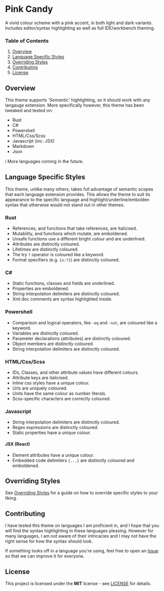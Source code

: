 # Pink Candy
A vivid colour scheme with a pink accent, in both light and dark variants. Includes editor/syntax highlighting as well as full IDE/workbench theming.

### Table of Contents
1. [Overview](#overview)
2. [Language Specific Styles](#language-specific-styles)
3. [Overriding Styles](#overriding-styles)
4. [Contributing](#contributing)
5. [License](#license)

## Overview
This theme supports *'Semantic'* highlighting, so it should work with any langauge extension. More specifically however, this theme has been tweaked and tested on:
- Rust
- C#
- Powershell
- HTML/Css/Scss
- Javascript (inc. JSX)
- Markdown
- Json

ℹ More languages coming in the future.

## Language Specific Styles
This theme, unlike many others, takes full advantage of semantic scopes that each language extension provides. This allows the theme to suit its appearance to the specific language and highlight/underline/embolden syntax that otherwise would not stand out in other themes.

### Rust
- References, and functions that take references, are italicised.
- Mutability, and functions which mutate, are emboldened.
- Unsafe functions use a different bright colour and are underlined.
- Attributes are distinctly coloured.
- Lifetimes are distinctly coloured.
- The try `?` operator is coloured like a keyword.
- Format specifiers (e.g. `{x:?}`) are distinctly coloured.

### C#
- Static functions, classes and fields are underlined.
- Properties are emboldened.
- String interpolation delimiters are distinctly coloured.
- Xml doc comments are syntax highlighted inside.

### Powershell
- Comparison and logical operators, like `-eq` and `-not`, are coloured like a keyword.
- Variables are distinctly coloured.
- Parameter declarations (attributes) are distinctly coloured.
- Object members are distinctly coloured.
- String interpolation delimiters are distinctly coloured.

### HTML/Css/Scss
- IDs, Classes, and other attribute values have different colours.
- Attribute keys are italicised.
- Inline css styles have a unique colour.
- Urls are uniquely coloured.
- Units have the same colour as number literals.
- Scss-specific characters are correctly coloured.

### Javascript
- String interpolation delimiters are distinctly coloured.
- Regex expressions are distinctly coloured.
- Static properties have a unique colour.
#### JSX (React)
- Element attributes have a unique colour.
- Embedded code delimiters `{...}` are distinctly coloured and emboldened.

## Overriding Styles
See [Overriding Styles](./Overriding_Styles.md) for a guide on how to override specific styles to your liking.

## Contributing
I have tested this theme on languages I am proficient in, and I hope that you will find the syntax highlighting in these languages pleasing. However for many languages, I am not aware of their intricacies and I may not have the right sense for how the syntax should look.

If something looks off in a language you're using, feel free to open an [Issue](https://github.com/KubaP/vscode-pink-candy/issues) so that we can improve it for everyone.

## License
This project is licensed under the **MIT** license - see [LICENSE](./LICENSE) for details.